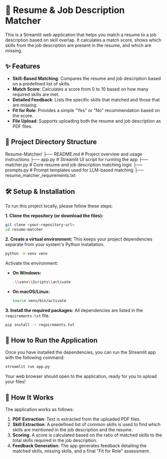 # 📄 Resume & Job Description Matcher

This is a Streamlit web application that helps you match a resume to a job description based on skill overlap. It calculates a match score, shows which skills from the job description are present in the resume, and which are missing.

## ✨ Features

- **Skill-Based Matching**: Compares the resume and job description based on a predefined list of skills.
- **Match Score**: Calculates a score from 0 to 10 based on how many required skills are met.
- **Detailed Feedback**: Lists the specific skills that matched and those that are missing.
- **Fit for Role**: Provides a simple "Yes" or "No" recommendation based on the score.
- **File Upload**: Supports uploading both the resume and job description as PDF files.

## 📁 Project Directory Structure
Resume-Matcher/
├── README.md # Project overview and usage instructions
├── app.py # Streamlit UI script for running the app
├── matcher.py # Core resume and job description matching logic
├── prompts.py # Prompt templates used for LLM-based matching
├── resume_matcher_requirements.txt

## 🛠️ Setup & Installation

To run this project locally, please follow these steps:

**1. Clone the repository (or download the files):**
```bash
git clone <your-repository-url>
cd resume-matcher
```

**2. Create a virtual environment:**
This keeps your project dependencies separate from your system's Python installation.
```bash
python -m venv venv
```
Activate the environment:
- **On Windows:**
  ```bash
  .\\venv\\Scripts\\activate
  ```
- **On macOS/Linux:**
  ```bash
  source venv/bin/activate
  ```

**3. Install the required packages:**
All dependencies are listed in the `requirements.txt` file.
```bash
pip install -r requirements.txt
```

## 🚀 How to Run the Application

Once you have installed the dependencies, you can run the Streamlit app with the following command:

```bash
streamlit run app.py
```

Your web browser should open to the application, ready for you to upload your files!

## 🔧 How It Works

The application works as follows:
1.  **PDF Extraction**: Text is extracted from the uploaded PDF files.
2.  **Skill Extraction**: A predefined list of common skills is used to find which skills are mentioned in the job description and the resume.
3.  **Scoring**: A score is calculated based on the ratio of matched skills to the total skills required in the job description.
4.  **Feedback Generation**: The app generates feedback detailing the matched skills, missing skills, and a final "Fit for Role" assessment. 

